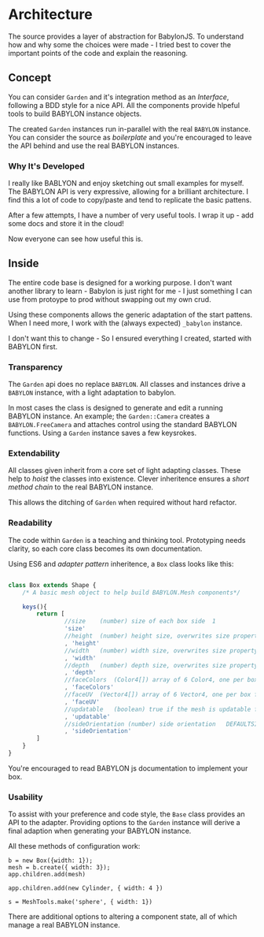 # Architecture

The source provides a layer of abstraction for BabylonJS. To understand how and why some the choices were made - I tried best to cover the important points of the code and explain the reasoning.

## Concept

You can consider `Garden` and it's integration method as an _Interface_, following a BDD style for a nice API. All the components provide hlpeful tools to build BABYLON instance objects.

The created `Garden` instances run in-parallel with the real `BABYLON` instance. You can consider the source as _boilerplate_ and you're encouraged to leave the API behind and use the real BABYLON instances.

### Why It's Developed

I really like BABLYON and enjoy sketching out small examples for myself. The BABYLON API is very expressive, allowing for a brilliant architecture. I find this a lot of code to copy/paste and tend to replicate the basic pattens.

After a few attempts, I have a number of very useful tools. I wrap it up - add some docs and store it in the cloud!

Now everyone can see how useful this is.

## Inside

The entire code base is designed for a working purpose. I don't want another library to learn - Babylon is just right for me - I just something I can use from protoype to prod without swapping out my own crud.

Using these components allows the generic adaptation of the start pattens. When I need more, I work with the (always expected) `_babylon` instance.

I don't want this to change - So I ensured everything I created, started with BABYLON first.

### Transparency

The `Garden` api does no replace `BABYLON`. All classes and instances drive a `BABYLON` instance, with a light adaptation to babylon.

In most cases the class is designed to generate and edit a running BABYLON instance. An example; the `Garden::Camera` creates a `BABYLON.FreeCamera` and attaches control using the standard BABYLON functions. Using a `Garden` instance saves a few keysrokes.

### Extendability

All classes given inherit from a core set of light adapting classes. These help to _hoist_ the classes into existence. Clever inheritence ensures a _short method chain_ to the real BABYLON instance.

This allows the ditching of `Garden` when required without hard refactor.

### Readability

The code within `Garden` is a teaching and thinking tool. Prototyping needs clarity, so each core class becomes its own documentation.

Using ES6 and _adapter pattern_ inheritence, a `Box` class looks like this:

```js

class Box extends Shape {
    /* A basic mesh object to help build BABYLON.Mesh components*/

    keys(){
        return [
                //size    (number) size of each box side  1
                'size'
                //height  (number) height size, overwrites size property  size
                , 'height'
                //width   (number) width size, overwrites size property   size
                , 'width'
                //depth   (number) depth size, overwrites size property   size
                , 'depth'
                //faceColors  (Color4[]) array of 6 Color4, one per box face  Color4(1, 1, 1, 1) for each side
                , 'faceColors'
                //faceUV  (Vector4[]) array of 6 Vector4, one per box face    UVs(0, 0, 1, 1) for each side
                , 'faceUV'
                //updatable   (boolean) true if the mesh is updatable false
                , 'updatable'
                //sideOrientation (number) side orientation   DEFAULTSIDE
                , 'sideOrientation'
        ]
    }
}
```

You're encouraged to read BABYLON js documentation to implement your box.

### Usability

To assist with your preference and code style, the `Base` class provides an API to the adapter. Providing options to the `Garden` instance will derive a final adaption when generating your BABYLON instance.

All these methods of configuration work:

```
b = new Box({width: 1});
mesh = b.create({ width: 3});
app.children.add(mesh)

app.children.add(new Cylinder, { width: 4 })

s = MeshTools.make('sphere', { width: 1})
```

There are additional options to altering a component state, all of which manage a real BABYLON instance.


